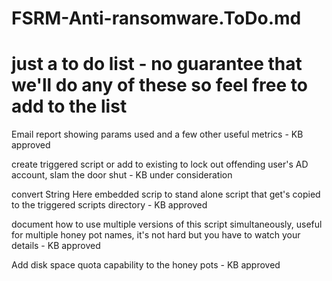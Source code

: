 # FSRM-Anti-ransomware.ToDo.md
# just a to do list - no guarantee that we'll do any of these so feel free to add to the list

Email report showing params used and a few other useful metrics - KB approved

create triggered script or add to existing to lock out offending user's AD account, slam the door shut - KB under consideration

convert String Here embedded scrip to stand alone script that get's copied to the triggered scripts directory - KB approved

document how to use multiple versions of this script simultaneously, useful for multiple honey pot names, it's not hard but you have to watch your details - KB approved

Add disk space quota capability to the honey pots - KB approved
